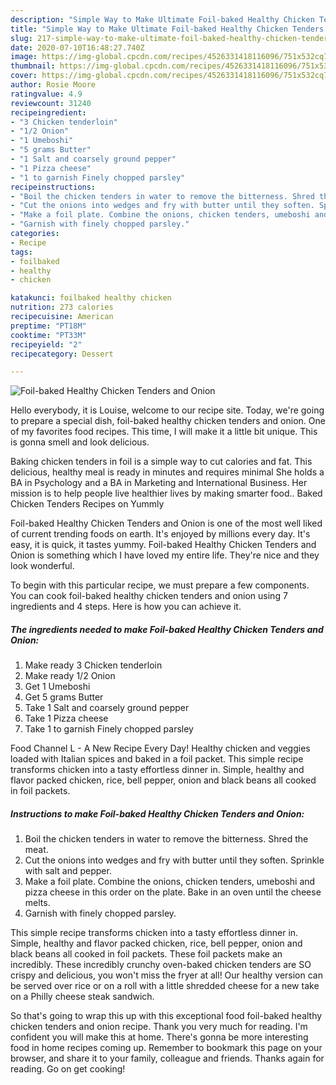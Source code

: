 ```yaml
---
description: "Simple Way to Make Ultimate Foil-baked Healthy Chicken Tenders and Onion"
title: "Simple Way to Make Ultimate Foil-baked Healthy Chicken Tenders and Onion"
slug: 217-simple-way-to-make-ultimate-foil-baked-healthy-chicken-tenders-and-onion
date: 2020-07-10T16:48:27.740Z
image: https://img-global.cpcdn.com/recipes/4526331418116096/751x532cq70/foil-baked-healthy-chicken-tenders-and-onion-recipe-main-photo.jpg
thumbnail: https://img-global.cpcdn.com/recipes/4526331418116096/751x532cq70/foil-baked-healthy-chicken-tenders-and-onion-recipe-main-photo.jpg
cover: https://img-global.cpcdn.com/recipes/4526331418116096/751x532cq70/foil-baked-healthy-chicken-tenders-and-onion-recipe-main-photo.jpg
author: Rosie Moore
ratingvalue: 4.9
reviewcount: 31240
recipeingredient:
- "3 Chicken tenderloin"
- "1/2 Onion"
- "1 Umeboshi"
- "5 grams Butter"
- "1 Salt and coarsely ground pepper"
- "1 Pizza cheese"
- "1 to garnish Finely chopped parsley"
recipeinstructions:
- "Boil the chicken tenders in water to remove the bitterness. Shred the meat."
- "Cut the onions into wedges and fry with butter until they soften. Sprinkle with salt and pepper."
- "Make a foil plate. Combine the onions, chicken tenders, umeboshi and pizza cheese in this order on the plate. Bake in an oven until the cheese melts."
- "Garnish with finely chopped parsley."
categories:
- Recipe
tags:
- foilbaked
- healthy
- chicken

katakunci: foilbaked healthy chicken 
nutrition: 273 calories
recipecuisine: American
preptime: "PT18M"
cooktime: "PT33M"
recipeyield: "2"
recipecategory: Dessert

---
```



![Foil-baked Healthy Chicken Tenders and Onion](https://img-global.cpcdn.com/recipes/4526331418116096/751x532cq70/foil-baked-healthy-chicken-tenders-and-onion-recipe-main-photo.jpg)

Hello everybody, it is Louise, welcome to our recipe site. Today, we're going to prepare a special dish, foil-baked healthy chicken tenders and onion. One of my favorites food recipes. This time, I will make it a little bit unique. This is gonna smell and look delicious.

Baking chicken tenders in foil is a simple way to cut calories and fat. This delicious, healthy meal is ready in minutes and requires minimal She holds a BA in Psychology and a BA in Marketing and International Business. Her mission is to help people live healthier lives by making smarter food.. Baked Chicken Tenders Recipes on Yummly

Foil-baked Healthy Chicken Tenders and Onion is one of the most well liked of current trending foods on earth. It's enjoyed by millions every day. It's easy, it is quick, it tastes yummy. Foil-baked Healthy Chicken Tenders and Onion is something which I have loved my entire life. They're nice and they look wonderful.


To begin with this particular recipe, we must prepare a few components. You can cook foil-baked healthy chicken tenders and onion using 7 ingredients and 4 steps. Here is how you can achieve it.

<!--inarticleads1-->

##### The ingredients needed to make Foil-baked Healthy Chicken Tenders and Onion:

1. Make ready 3 Chicken tenderloin
1. Make ready 1/2 Onion
1. Get 1 Umeboshi
1. Get 5 grams Butter
1. Take 1 Salt and coarsely ground pepper
1. Take 1 Pizza cheese
1. Take 1 to garnish Finely chopped parsley


Food Channel L - A New Recipe Every Day! Healthy chicken and veggies loaded with Italian spices and baked in a foil packet. This simple recipe transforms chicken into a tasty effortless dinner in. Simple, healthy and flavor packed chicken, rice, bell pepper, onion and black beans all cooked in foil packets. 

<!--inarticleads2-->

##### Instructions to make Foil-baked Healthy Chicken Tenders and Onion:

1. Boil the chicken tenders in water to remove the bitterness. Shred the meat.
1. Cut the onions into wedges and fry with butter until they soften. Sprinkle with salt and pepper.
1. Make a foil plate. Combine the onions, chicken tenders, umeboshi and pizza cheese in this order on the plate. Bake in an oven until the cheese melts.
1. Garnish with finely chopped parsley.


This simple recipe transforms chicken into a tasty effortless dinner in. Simple, healthy and flavor packed chicken, rice, bell pepper, onion and black beans all cooked in foil packets. These foil packets make an incredibly. These incredibly crunchy oven-baked chicken tenders are SO crispy and delicious, you won&#39;t miss the fryer at all! Our healthy version can be served over rice or on a roll with a little shredded cheese for a new take on a Philly cheese steak sandwich. 

So that's going to wrap this up with this exceptional food foil-baked healthy chicken tenders and onion recipe. Thank you very much for reading. I'm confident you will make this at home. There's gonna be more interesting food in home recipes coming up. Remember to bookmark this page on your browser, and share it to your family, colleague and friends. Thanks again for reading. Go on get cooking!
